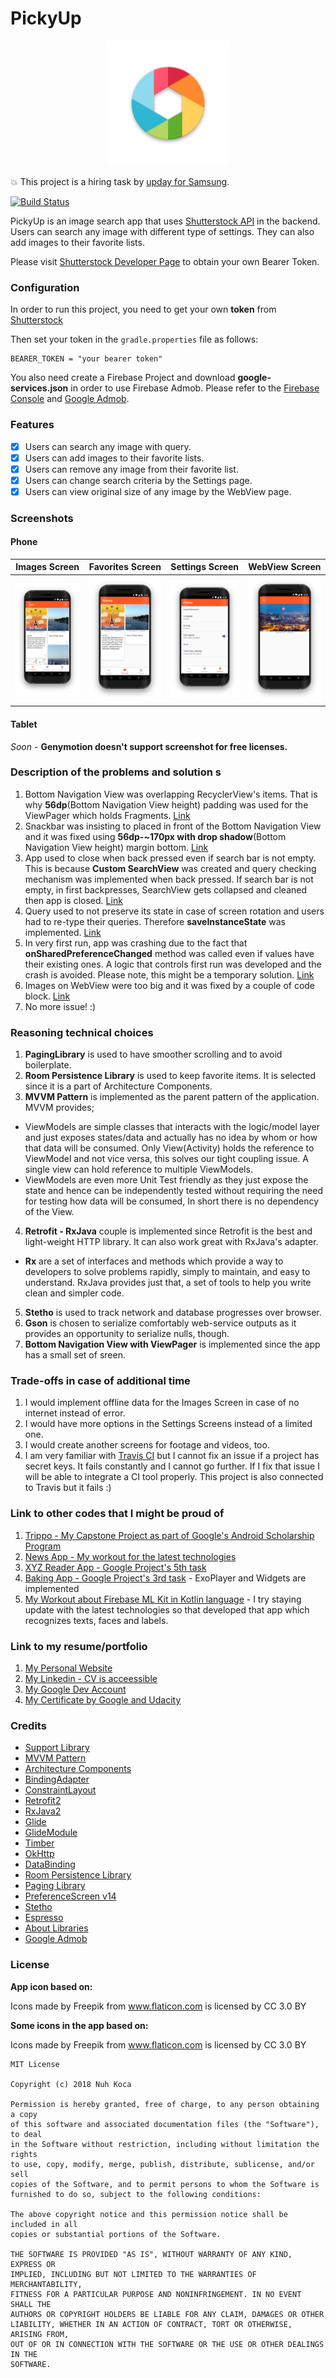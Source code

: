 # PickyUp

<p align="center"><img src="https://github.com/nuhkoca/pickyup-assessment/blob/master/app/src/main/res/mipmap-xxxhdpi/ic_launcher.png" alt="PickyUp" height="200px"></p>

:boom: This project is a hiring task by [upday for Samsung](https://www.upday.com/en/).

[![Build Status](https://travis-ci.org/nuhkoca/pickyup-assessment.svg?branch=master)](https://travis-ci.org/nuhkoca/pickyup-assessment)

PickyUp is an image search app that uses [Shutterstock API](https://developers.shutterstock.com/getting-started) in the backend. Users can search any image with different type of settings. They can also add images to their favorite lists.

Please visit [Shutterstock Developer Page](https://developers.shutterstock.com/getting-started) to obtain your own Bearer Token.

### Configuration

In order to run this project, you need to get your own **token** from [Shutterstock](https://developers.shutterstock.com/getting-started)

Then set your token in the `gradle.properties` file as follows:

    BEARER_TOKEN = "your bearer token"

You also need create a Firebase Project and download **google-services.json** in order to use Firebase Admob. Please refer to the [Firebase Console](https://console.firebase.google.com/u/0/) and [Google Admob](https://apps.admob.com/v2/home).

### Features

- [x] Users can search any image with query.
- [x] Users can add images to their favorite lists.
- [x] Users can remove any image from their favorite list.
- [x] Users can change search criteria by the Settings page.
- [x] Users can view original size of any image by the WebView page.

### Screenshots

#### Phone

Images Screen             |  Favorites Screen |  Settings Screen | WebView Screen
:-------------------------:|:-------------------------:|:-------------------------:|:-------------------------:
![](art/1.png)  |  ![](art/2.png) |  ![](art/3.png) | ![](art/4.png)


#### Tablet

_Soon_ - **Genymotion doesn't support screenshot for free licenses.**

### Description of the problems and solution s

1. Bottom Navigation View was overlapping RecyclerView's items. That is why **56dp**(Bottom Navigation View height) padding was used for the ViewPager which holds Fragments. [Link](https://github.com/nuhkoca/pickyup-assessment/blob/master/app/src/main/res/layout/activity_main.xml#L17)
2. Snackbar was insisting to placed in front of the Bottom Navigation View and it was fixed using **56dp-~170px with drop shadow**(Bottom Navigation View height) margin bottom. [Link](https://github.com/nuhkoca/pickyup-assessment/blob/master/app/src/main/java/com/upday/shutterdemo/pickyup/utils/SnackbarUtils.java#L69)
3. App used to close when back pressed even if search bar is not empty. This is because **Custom SearchView** was created and query checking mechanism was implemented when back pressed. If search bar is not empty, in first backpresses, SearchView gets collapsed and cleaned then app is closed. [Link](https://github.com/nuhkoca/pickyup-assessment/blob/master/app/src/main/java/com/upday/shutterdemo/pickyup/ui/MainActivity.java#L182)
4. Query used to not preserve its state in case of screen rotation and users had to re-type their queries. Therefore **saveInstanceState** was implemented. [Link](https://github.com/nuhkoca/pickyup-assessment/blob/master/app/src/main/java/com/upday/shutterdemo/pickyup/ui/images/ImagesFragment.java#L310)
5. In very first run, app was crashing due to the fact that **onSharedPreferenceChanged** method was called even if values have their existing ones. A logic that controls first run was developed and the crash is avoided. Please note, this might be a temporary solution. [Link](https://github.com/nuhkoca/pickyup-assessment/blob/master/app/src/main/java/com/upday/shutterdemo/pickyup/ui/images/ImagesFragment.java#L335)
6. Images on WebView were too big and it was fixed by a couple of code block. [Link](https://github.com/nuhkoca/pickyup-assessment/blob/master/app/src/main/java/com/upday/shutterdemo/pickyup/ui/WebViewActivity.java#L74)
7. No more issue! :)

### Reasoning technical choices

1. **PagingLibrary** is used to have smoother scrolling and to avoid boilerplate.
2. **Room Persistence Library** is used to keep favorite items. It is selected since it is a part of Architecture Components.
3. **MVVM Pattern** is implemented as the parent pattern of the application. MVVM provides;
* ViewModels are simple classes that interacts with the logic/model layer and just exposes states/data and actually has no idea by whom or how that data will be consumed. Only View(Activity) holds the reference to ViewModel and not vice versa, this solves our tight coupling issue. A single view can hold reference to multiple ViewModels.
* ViewModels are even more Unit Test friendly as they just expose the state and hence can be independently tested without requiring the need for testing how data will be consumed, In short there is no dependency of the View.

4. **Retrofit - RxJava** couple is implemented since Retrofit is the best and light-weight HTTP library. It can also work great with RxJava's adapter.

* **Rx** are a set of interfaces and methods which provide a way to developers to solve problems rapidly, simply to maintain, and easy to understand. RxJava provides just that, a set of tools to help you write clean and simpler code.

5. **Stetho** is used to track network and database progresses over browser.
6. **Gson** is chosen to serialize comfortably web-service outputs as it provides an opportunity to serialize nulls, though.
7. **Bottom Navigation View with ViewPager** is implemented since the app has a small set of sreen.

### Trade-offs in case of additional time

1. I would implement offline data for the Images Screen in case of no internet instead of error.
2. I would have more options in the Settings Screens instead of a limited one.
3. I would create another screens for footage and videos, too.
4. I am very familiar with [Travis CI](https://travis-ci.org/) but I cannot fix an issue if a project has secret keys. It fails constantly and I cannot go further. If I fix that issue I will be able to integrate a CI tool properly. This project is also connected to Travis but it fails :)

### Link to other codes that I might be proud of

1. [Trippo - My Capstone Project as part of Google's Android Scholarship Program](https://github.com/nuhkoca/Trippo-The_Travel_Guide)
2. [News App - My workout for the latest technologies](https://github.com/nuhkoca/NewsApp-MVVM-AAC-Room-DataBinding-RxJava2-Retrofit2-Glide4)
3. [XYZ Reader App - Google Project's 5th task](https://github.com/nuhkoca/udacity-xyz-reader-app)
4. [Baking App - Google Project's 3rd task](https://github.com/nuhkoca/udacity-baking-app) - ExoPlayer and Widgets are implemented
5. [My Workout about Firebase ML Kit in Kotlin language](https://github.com/nuhkoca/firebase-mlkit-samples) - I try staying update with the latest technologies so that developed that app which recognizes texts, faces and labels.

### Link to my resume/portfolio

1. [My Personal Website](http://nuhkoca.com/)
2. [My Linkedin - CV is acceessible](https://www.linkedin.com/in/nuhkoca/)
3. [My Google Dev Account](https://play.google.com/store/apps/dev?id=9011472759199976374)
4. [My Certificate by Google and Udacity](https://graduation.udacity.com/confirm/QCFKLFFH)

### Credits

* [Support Library](https://developer.android.com/topic/libraries/support-library/)
* [MVVM Pattern](https://github.com/googlesamples/android-architecture)
* [Architecture Components](https://developer.android.com/topic/libraries/architecture/)
* [BindingAdapter](https://developer.android.com/reference/android/databinding/BindingAdapter.html)
* [ConstraintLayout](https://developer.android.com/training/constraint-layout/)
* [Retrofit2](https://github.com/square/retrofit)
* [RxJava2](https://github.com/ReactiveX/RxJava)
* [Glide](https://github.com/bumptech/glide)
* [GlideModule](http://bumptech.github.io/glide/doc/generatedapi.html#availability)
* [Timber](https://github.com/JakeWharton/timber)
* [OkHttp](https://github.com/square/okhttp)
* [DataBinding](https://developer.android.com/topic/libraries/data-binding/index.html)
* [Room Persistence Library](https://github.com/googlecodelabs/android-room-with-a-view)
* [Paging Library](https://developer.android.com/topic/libraries/architecture/paging/)
* [PreferenceScreen v14](https://developer.android.com/reference/android/preference/Preference)
* [Stetho](http://facebook.github.io/stetho/)
* [Espresso](https://github.com/googlesamples/android-testing)
* [About Libraries](https://github.com/mikepenz/AboutLibraries)
* [Google Admob](https://www.google.com/admob/)


### License

**App icon based on:**

Icons made by Freepik from www.flaticon.com is licensed by CC 3.0 BY

**Some icons in the app based on:**

Icons made by Freepik from www.flaticon.com is licensed by CC 3.0 BY

```
MIT License

Copyright (c) 2018 Nuh Koca

Permission is hereby granted, free of charge, to any person obtaining a copy
of this software and associated documentation files (the "Software"), to deal
in the Software without restriction, including without limitation the rights
to use, copy, modify, merge, publish, distribute, sublicense, and/or sell
copies of the Software, and to permit persons to whom the Software is
furnished to do so, subject to the following conditions:

The above copyright notice and this permission notice shall be included in all
copies or substantial portions of the Software.

THE SOFTWARE IS PROVIDED "AS IS", WITHOUT WARRANTY OF ANY KIND, EXPRESS OR
IMPLIED, INCLUDING BUT NOT LIMITED TO THE WARRANTIES OF MERCHANTABILITY,
FITNESS FOR A PARTICULAR PURPOSE AND NONINFRINGEMENT. IN NO EVENT SHALL THE
AUTHORS OR COPYRIGHT HOLDERS BE LIABLE FOR ANY CLAIM, DAMAGES OR OTHER
LIABILITY, WHETHER IN AN ACTION OF CONTRACT, TORT OR OTHERWISE, ARISING FROM,
OUT OF OR IN CONNECTION WITH THE SOFTWARE OR THE USE OR OTHER DEALINGS IN THE
SOFTWARE.
```
